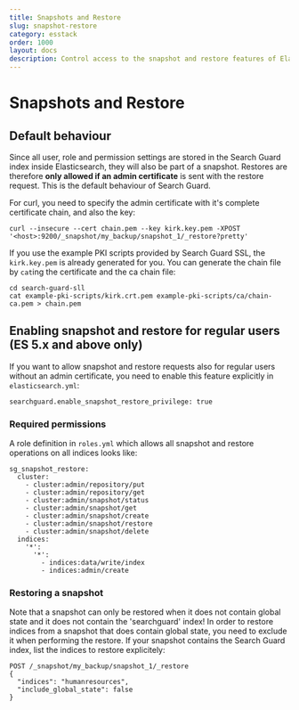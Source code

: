 ```yaml
---
title: Snapshots and Restore
slug: snapshot-restore
category: esstack
order: 1000
layout: docs
description: Control access to the snapshot and restore features of Elasticsearch by using Search Guard.
---
```

<!---
Copryight 2017 floragunn GmbH
-->

# Snapshots and Restore

## Default behaviour

Since all user, role and permission settings are stored in the Search Guard index inside Elasticsearch, they will also be part of a snapshot. Restores are therefore **only allowed if an admin certificate** is sent with the restore request. This is the default behaviour of Search Guard.

For curl, you need to specify the admin certificate with it's complete certificate chain, and also the key:

```
curl --insecure --cert chain.pem --key kirk.key.pem -XPOST '<host>:9200/_snapshot/my_backup/snapshot_1/_restore?pretty'
```

If you use the example PKI scripts provided by Search Guard SSL, the `kirk.key.pem` is already generated for you. You can generate the chain file by `cat`ing the certificate and the ca chain file:

```
cd search-guard-sll
cat example-pki-scripts/kirk.crt.pem example-pki-scripts/ca/chain-ca.pem > chain.pem
```

## Enabling snapshot and restore for regular users (ES 5.x and above only)

If you want to allow snapshot and restore requests also for regular users without an admin certificate, you need to enable this feature explicitly in `elasticsearch.yml`:

```
searchguard.enable_snapshot_restore_privilege: true
```

### Required permissions

A role definition in `roles.yml` which allows all snapshot and restore operations on all indices looks like:

```
sg_snapshot_restore:
  cluster:
    - cluster:admin/repository/put
    - cluster:admin/repository/get
    - cluster:admin/snapshot/status
    - cluster:admin/snapshot/get
    - cluster:admin/snapshot/create
    - cluster:admin/snapshot/restore
    - cluster:admin/snapshot/delete
  indices:
    '*':
      '*':
        - indices:data/write/index
        - indices:admin/create
```

### Restoring a snapshot

Note that a snapshot can only be restored when it does not contain global state and it does not contain the 'searchguard' index! In order to restore indices from a snapshot that does contain global state, you need to exclude it when performing the restore. If your snapshot contains the Search Guard index, list the indices to restore explicitely:

```
POST /_snapshot/my_backup/snapshot_1/_restore
{
  "indices": "humanresources",  
  "include_global_state": false
}
```